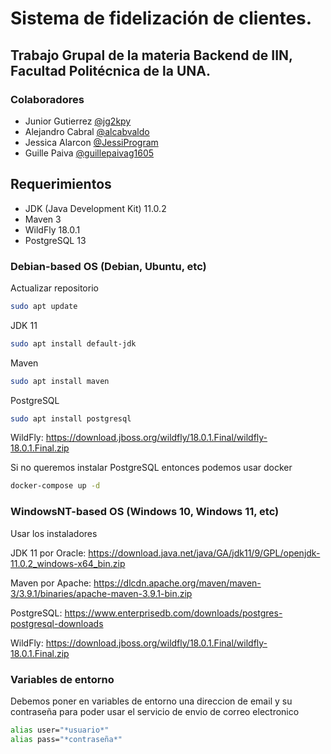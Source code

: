 # Sistema de fidelización de clientes.
## Trabajo Grupal de la materia Backend de IIN, Facultad Politécnica de la UNA.

### Colaboradores
* Junior Gutierrez [@jg2kpy](https://github.com/jg2kpy)
* Alejandro Cabral [@alcabvaldo](https://github.com/alcabvaldo)
* Jessica Alarcon [@JessiProgram](https://github.com/JessiProgram)
* Guille Paiva [@guillepaivag1605](https://github.com/guillepaivag1605)

## Requerimientos
 * JDK (Java Development Kit) 11.0.2
 * Maven 3
 * WildFly 18.0.1
 * PostgreSQL 13

### Debian-based OS (Debian, Ubuntu, etc)
   Actualizar repositorio
   
```sh
sudo apt update
```

   JDK 11
```sh
sudo apt install default-jdk
```

   Maven
```sh
sudo apt install maven
```

   PostgreSQL
```sh
sudo apt install postgresql
```

WildFly: https://download.jboss.org/wildfly/18.0.1.Final/wildfly-18.0.1.Final.zip

Si no queremos instalar PostgreSQL entonces podemos usar docker
```sh
docker-compose up -d
```

### WindowsNT-based OS (Windows 10, Windows 11, etc)
Usar los instaladores

JDK 11 por Oracle: https://download.java.net/java/GA/jdk11/9/GPL/openjdk-11.0.2_windows-x64_bin.zip

Maven por Apache: https://dlcdn.apache.org/maven/maven-3/3.9.1/binaries/apache-maven-3.9.1-bin.zip

PostgreSQL: https://www.enterprisedb.com/downloads/postgres-postgresql-downloads

WildFly: https://download.jboss.org/wildfly/18.0.1.Final/wildfly-18.0.1.Final.zip

### Variables de entorno
Debemos poner en variables de entorno una direccion de email y su contraseña para poder usar el servicio de envio de correo electronico
```sh
alias user="*usuario*"
alias pass="*contraseña*"
```
